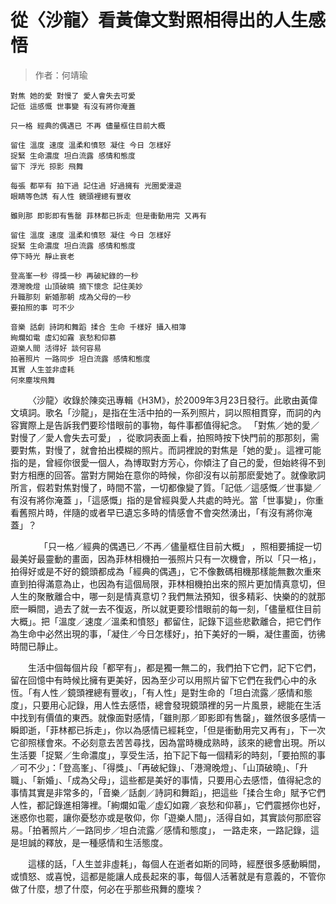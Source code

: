 # 從〈沙龍〉看黃偉文對照相得出的人生感悟
>作者：何靖瑜

```
對焦 她的愛 對慢了 愛人會失去可愛
記低 這感慨 世事變 有沒有將你淹蓋

只一格 經典的偶遇已 不再 儘量框住目前大概

留住 溫度 速度 溫柔和憤怒 凝住 今日 怎樣好
捉緊 生命濃度 坦白流露 感情和態度
留下 浮光 掠影 飛舞

每張 都罕有 拍下過 記住過 好過擁有 光圈愛漫遊
眼睛等色誘 有人性 鏡頭裡總有豐收

雖則那 即影即有售罄 菲林都已拆走 但是衝動用完 又再有

留住 溫度 速度 溫柔和憤怒 凝住 今日 怎樣好
捉緊 生命濃度 坦白流露 感情和態度
停下時光 靜止衰老

登高峯一秒 得獎一秒 再破紀錄的一秒
港灣晚燈 山頂破曉 摘下懷念 記住美妙
升職那刻 新婚那朝 成為父母的一秒
要拍照的事 可不少

音樂 話劇 詩詞和舞蹈 揉合 生命 千樣好 攝入相簿
絢爛如電 虛幻如霧 哀愁和仰慕
遊樂人間 活得好 談何容易
拍著照片 一路同步 坦白流露 感情和態度
其實 人生並非虛耗
何來塵埃飛舞
```
 &emsp;&emsp;〈沙龍〉收錄於陳奕迅專輯《H3M》，於2009年3月23日發行。此歌由黃偉文填詞。歌名「沙龍」，是指在生活中拍的一系列照片，詞以照相貫穿，而詞的內容實際上是告訴我們要珍惜眼前的事物，每件事都值得紀念。
 「對焦／她的愛／對慢了／愛人會失去可愛」 ，從歌詞表面上看，拍照時按下快門前的那那刻，需要對焦，對慢了，就會拍出模糊的照片。而詞裡說的對焦是「她的愛」。這裡可能指的是，曾經你很愛一個人，為博取對方芳心，你傾注了自己的愛，但始終得不到對方相應的回答。當對方開始在意你的時候，你卻沒有以前那麽愛她了。就像歌詞所言，假若對焦對慢了，時間不當，一切都像變了質。「記低／這感慨／世事變／有沒有將你淹蓋 」，「這感慨」指的是曾經與愛人共處的時光。當「世事變」，你重看舊照片時，伴隨的或者早已遺忘多時的情感會不會突然湧出，「有沒有將你淹蓋」？

　 &emsp;&emsp;「只一格／經典的偶遇已／不再／儘量框住目前大概」 ，照相要捕捉一切最美好最靈動的畫面，因為菲林相機拍一張照片只有一次機會，所以「只一格」，拍得好或是不好的鏡頭都成為「經典的偶遇」，它不像數碼相機那樣能無數次重來直到拍得滿意為止，也因為有這個局限，菲林相機拍出來的照片更加情真意切，但人生的聚散離合中，哪一刻是情真意切？我們無法預知，很多精彩、快樂的的就那麽一瞬間，過去了就一去不復返，所以就更要珍惜眼前的每一刻，「儘量框住目前大概」。把「溫度／速度／溫柔和憤怒」都留住，記錄下這些悲歡離合，把它們作為生命中必然出現的事，「凝住／今日怎樣好」，拍下美好的一瞬，凝住畫面，彷彿時間已靜止。

 &emsp;&emsp;生活中個每個片段「都罕有」，都是獨一無二的，我們拍下它們，記下它們，留在回憶中有時候比擁有更美好，因為至少可以用照片留下它們在我們心中的永恆。「有人性／鏡頭裡總有豐收」，「有人性」是對生命的「坦白流露／感情和態度」，只要用心記錄，用人性去感悟，總會發現鏡頭裡的另一片風景，總能在生活中找到有價值的東西。就像面對感情，「雖則那／即影即有售罄」，雖然很多感情一瞬即逝，「菲林都已拆走」，你以為感情已經耗空，「但是衝動用完又再有」，下一次它卻照樣會來。不必刻意去苦苦尋找，因為當時機成熟時，該來的總會出現。所以生活要「捉緊／生命濃度」，享受生活，拍下記下每一個精彩的時刻，「要拍照的事／可不少」：「登高峯」、「得獎」、「再破紀錄」、「港灣晚燈」、「山頂破曉」、「升職」、「新婚」、「成為父母」，這些都是美好的事情，只要用心去感悟，值得紀念的事情其實是非常多的，「音樂／話劇／詩詞和舞蹈」，把這些「揉合生命」賦予它們人性，都記錄進相簿裡。「絢爛如電／虛幻如霧／哀愁和仰慕」，它們震撼你也好，迷惑你也罷，讓你憂愁亦或是敬仰，你「遊樂人間」，活得自如，其實談何那麽容易。「拍著照片／一路同步／坦白流露／感情和態度」， 一路走來，一路記錄，這是坦誠的釋放，是一種感情和生活態度。

 &emsp;&emsp;這樣的話，「人生並非虛耗」，每個人在逝者如斯的同時，經歷很多感動瞬間，或憤怒、或喜悅，這都是能讓人成長起來的事，每個人活著就是有意義的，不管你做了什麼，想了什麼，何必在乎那些飛舞的塵埃？
